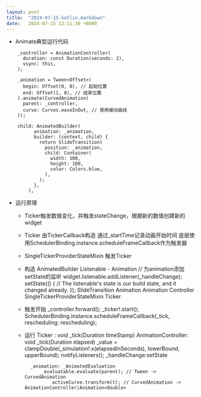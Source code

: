 ```yaml
---
layout: post
title:  "2024-07-15-kotlin.markdown"
date:   2024-07-15 12:11:30 +0800
---
```


- Animate典型运行代码
```
    _controller = AnimationController(
      duration: const Duration(seconds: 2),
      vsync: this,
    );

    _animation = Tween<Offset>(
      begin: Offset(0, 0), // 起始位置
      end: Offset(1, 0), // 结束位置
    ).animate(CurvedAnimation(
      parent: _controller,
      curve: Curves.easeInOut, // 使用缓动曲线
    ));

    child: AnimatedBuilder(
          animation: _animation,
          builder: (context, child) {
            return SlideTransition(
              position: _animation,
              child: Container(
                width: 100,
                height: 100,
                color: Colors.blue,
              ),
            );
          },
        ),
```
- 运行原理
    - Ticker触发数值变化，并触发stateChange，根据新的数值创建新的widget
    - Ticker
        由TickerCallback构造
        通过_startTime记录动画开始时间
        底层使用SchedulerBinding.instance.scheduleFrameCallback作为触发器
    - SingleTickerProviderStateMixin
        触发Ticker
    - 构造
        AnimatedBuilder
            Listenable - Animation
                // 为animation添加setState的监听
                widget.listenable.addListener(_handleChange);
                    setState(() {
                        // The listenable's state is our build state, and it changed already.
                    });
            SlideTransition
                Animation
        Animation
            Controller
                SingleTickerProviderStateMixin
                    Ticker      
    - 触发开始
        _controller.forward();
            _ticker!.start();
                SchedulerBinding.instance.scheduleFrameCallback(_tick, rescheduling: rescheduling);
    - 运行
        Ticker : void _tick(Duration timeStamp)
            AnimationController: void _tick(Duration elapsed)
                _value = clampDouble(_simulation!.x(elapsedInSeconds), lowerBound, upperBound);
                notifyListeners();
                _handleChange:setState
            
            _animation: _AnimatedEvaluation
                _evaluatable.evaluate(parent); // Tween -> CurvedAnimation
                    activeCurve.transform(t); // CurvedAnimation -> AnimationController|Animation<double>
            










 








    






